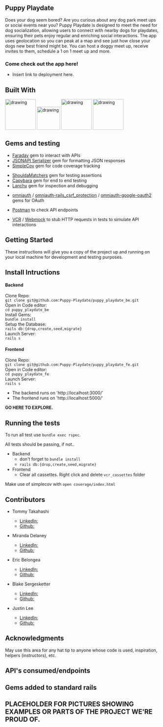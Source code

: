 ## Puppy Playdate 

Does your dog seem bored? Are you curious about any dog park meet ups or social events near you? Puppy Playdate is designed to meet the need for dog socialization, allowing users to connect with nearby dogs for playdates, ensuring their pets enjoy regular and enriching social interactions. The app uses geolocation so you can peak at a map and see just how close your dogs new best friend might be. You can host a doggy meet up, receive invites to them, schedule a 1 on 1 meet up and more.

### Come check out the app here!
* Insert link to deployment here.

## Built With
<img src="https://logowik.com/content/uploads/images/heroku8748.jpg" alt="drawing" width="100"/>
<img src="https://mikewilliamson.files.wordpress.com/2010/05/rails_on_ruby.jpg" alt="drawing" width="75"/>
<img src="https://codekitapp.com/images/help/free-bootstrap-icon@2x.png" alt="drawing" width="100"/>
<!-- <img src="https://logowik.com/content/uploads/images/circleci8026.jpg" alt="drawing" width="100"/> -->
<img src="https://www.loginradius.com/blog/static/a9dad0fc4bf1af95243aa5e2d017bc22/a8669/google_cover.jpg" alt="drawing" width="100"/>

## Gems and testing 
- [Faraday](https://github.com/lostisland/faraday) gem to interact with APIs
- [JSONAPI Serializer](https://github.com/jsonapi-serializer/jsonapi-serializer) gem for formatting JSON responses
- [SimpleCov](https://github.com/simplecov-ruby/simplecov) gem for code coverage tracking
<!-- - [Sidekiq](https://sidekiq.org/) gem for background workers -->
- [ShouldaMatchers](https://github.com/thoughtbot/shoulda-matchers) gem for testing assertions
- [Capybara](https://github.com/morris-lab/Capybara) gem for end to end testing 
- [Lanchy](https://github.com/copiousfreetime/launchy) gem for inspection and debugging
<!-- - [jsbundling-rails](https://github.com/rails/jsbundling-rails) / [cssbundling-rails](https://github.com/rails/cssbundling-rails) gems for styling  -->
- [omniauth](https://github.com/omniauth/omniauth) / [omniauth-rails_csrf_protection](https://github.com/cookpad/omniauth-rails_csrf_protection) / [omniauth-google-oauth2](https://github.com/zquestz/omniauth-google-oauth2) gems for OAuth

- [Postman](https://www.postman.com/) to check API endpoints
- [VCR](https://github.com/vcr/vcr) / [Webmock](https://github.com/bblimke/webmock) to stub HTTP requests in tests to simulate API interactions

## Getting Started
These instructions will give you a copy of the project up and running on your local machine for development and testing purposes. 


## Install Intructions

#### Backend

Clone Repo:  
```git clone git@github.com:Puppy-Playdate/puppy_playdate_be.git```  
Open in Code editor: <br>
```cd puppy_playdate_be```  
Install Gems: <br>
```bundle install```  
Setup the Database: <br>
```rails db:{drop,create,seed,migrate}```<br>
Launch Server:<br>
```rails s```  

#### Frontend
Clone Repo:  <br>
```git clone git@github.com:Puppy-Playdate/puppy_playdate_fe.git```  <br>
Open in Code editor: <br>
```cd puppy_playdate_fe```<br>
Launch Server: <br>
```rails s```

* The backend runs on 'http://localhost:3000/'
* The frontend runs on 'http://localhost:5000/'

**GO HERE TO EXPLORE.**


## Running the tests

To run all test use ```bundle exec rspec```. 

All tests should be passing, if not..
-   Backend
    - don't forget to `bundle install`
    - `rails db:{drop,create,seed,migrate}`
- Frontend
    - Clear all cassettes. Right click and delete `vcr_cassettes` folder

Make use of simplecov with `open coverage/index.html`


## Contributors

* Tommy Takahashi 
    * [LinkedIn:](https://www.linkedin.com/in/tommy-takahashi/)
    * [Github:](https://github.com/ttakahashi1591)

* Miranda Delaney 
    * [LinkedIn:](https://www.linkedin.com/in/mld52/)
    * [Github:](https://github.com/delaneymiranda1)

* Eric Belongea 
    * [LinkedIn:](https://www.linkedin.com/in/eric-belongea/)
    * [Github:](https://github.com/EricBelongea)

* Blake Sergesketter
    * [LinkedIn:](https://www.linkedin.com/in/b-sergesketter/)
    * [Github:](https://github.com/bserge13)

* Justin Lee
    * [LinkedIn:](https://www.linkedin.com/in/justin-lee-438035294/)
    * [Github:](https://github.com/JustinSteel)


## Acknowledgments
May use this area for any hat tip to anyone whose code is used, inspiration, helpers (instructors), etc.


## API's consumed/endpoints


## Gems added to standard rails



## PLACEHOLDER FOR PICTURES SHOWING EXAMPLES OR PARTS OF THE PROJECT WE'RE PROUD OF.